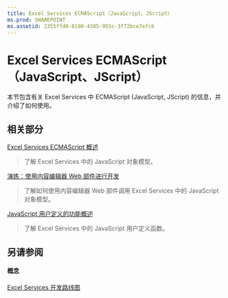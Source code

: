 ```yaml
---
title: Excel Services ECMAScript（JavaScript、JScript）
ms.prod: SHAREPOINT
ms.assetid: 2355ffd0-8190-4385-955c-3f72bce7efc6
---
```



# Excel Services ECMAScript（JavaScript、JScript）

本节包含有关 Excel Services 中 ECMAScript (JavaScript, JScript) 的信息，并介绍了如何使用。
  
    
    


## 相关部分


 [Excel Services ECMAScript 概述](excel-services-ecmascript-overview.md)
  
    
    
> 了解 Excel Services 中的 JavaScript 对象模型。
    
  
 [演练：使用内容编辑器 Web 部件进行开发](walkthrough-developing-using-the-content-editor-web-part.md)
  
    
    
> 了解如何使用内容编辑器 Web 部件调用 Excel Services 中的 JavaScript 对象模型。
    
  
 [JavaScript 用户定义的功能概述](javascript-user-defined-functions-overview.md)
  
    
    
> 了解 Excel Services 中的 JavaScript 用户定义函数。
    
  

## 另请参阅


#### 概念


  
    
    
 [Excel Services 开发路线图](excel-services-development-roadmap.md)
